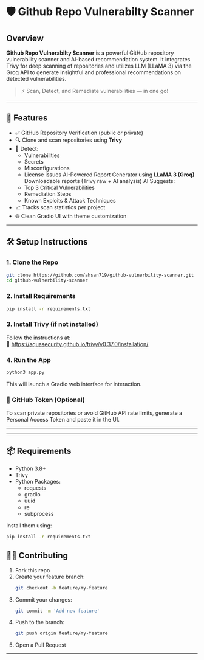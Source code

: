 # 🛡️ Github Repo Vulnerabilty Scanner

## Overview

**Github Repo Vulnerabilty Scanner** is a powerful GitHub repository vulnerability scanner and AI-based recommendation system. It integrates Trivy for deep scanning of repositories and utilizes LLM (LLaMA 3) via the Groq API to generate insightful and professional recommendations on detected vulnerabilities.

> ⚡ Scan, Detect, and Remediate vulnerabilities — in one go!

---

## 🚀 Features

- ✅ GitHub Repository Verification (public or private)
- 🔍 Clone and scan repositories using **Trivy**
- 📂 Detect:
  - Vulnerabilities
  - Secrets
  - Misconfigurations
  - License issues
    AI-Powered Report Generator using **LLaMA 3 (Groq)**
    Downloadable reports (Trivy raw + AI analysis)
    AI Suggests:
  - Top 3 Critical Vulnerabilities
  - Remediation Steps
  - Known Exploits & Attack Techniques
- 📈 Tracks scan statistics per project
- 🌐 Clean Gradio UI with theme customization

---

## 🛠️ Setup Instructions

### 1. Clone the Repo

```bash
git clone https://github.com/ahsan719/github-vulnerbility-scanner.git
cd github-vulnerbility-scanner
```

### 2. Install Requirements

```bash
pip install -r requirements.txt
```

### 3. Install Trivy (if not installed)

Follow the instructions at:  
🔗 https://aquasecurity.github.io/trivy/v0.37.0/installation/

### 4. Run the App

```bash
python3 app.py
```

This will launch a Gradio web interface for interaction.

### 🔐 GitHub Token (Optional)

To scan private repositories or avoid GitHub API rate limits, generate a Personal Access Token and paste it in the UI.

---


---

## 📦 Requirements

- Python 3.8+
- Trivy
- Python Packages:
  - requests
  - gradio
  - uuid
  - re
  - subprocess

Install them using:

```bash
pip install -r requirements.txt
```
## 👨‍💻 Contributing

1. Fork this repo  
2. Create your feature branch:  
   ```bash
   git checkout -b feature/my-feature
   ```
3. Commit your changes:  
   ```bash
   git commit -m 'Add new feature'
   ```
4. Push to the branch:  
   ```bash
   git push origin feature/my-feature
   ```
5. Open a Pull Request

---

